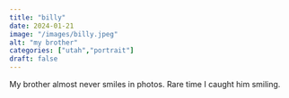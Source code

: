 ```yaml
---
title: "billy"
date: 2024-01-21
image: "/images/billy.jpeg"
alt: "my brother"
categories: ["utah","portrait"]
draft: false
---
```


My brother almost never smiles in photos. Rare time I caught him smiling. 